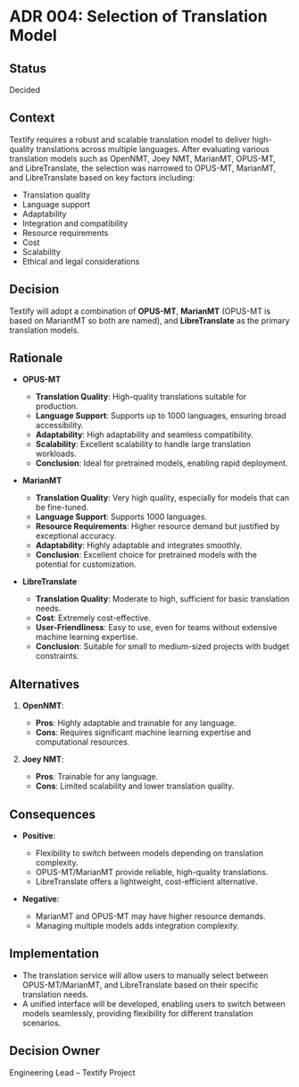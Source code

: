 # ADR 004: Selection of Translation Model

## Status
Decided

## Context
Textify requires a robust and scalable translation model to deliver high-quality translations across multiple languages. After evaluating various translation models such as OpenNMT, Joey NMT, MarianMT, OPUS-MT, and LibreTranslate, the selection was narrowed to OPUS-MT, MarianMT, and LibreTranslate based on key factors including:
- Translation quality
- Language support
- Adaptability
- Integration and compatibility
- Resource requirements
- Cost
- Scalability
- Ethical and legal considerations

## Decision
Textify will adopt a combination of **OPUS-MT**, **MarianMT** (OPUS-MT is based on MariantMT so both are named), and **LibreTranslate** as the primary translation models.

## Rationale
- **OPUS-MT**
  - **Translation Quality**: High-quality translations suitable for production.
  - **Language Support**: Supports up to 1000 languages, ensuring broad accessibility.
  - **Adaptability**: High adaptability and seamless compatibility.
  - **Scalability**: Excellent scalability to handle large translation workloads.
  - **Conclusion**: Ideal for pretrained models, enabling rapid deployment.

- **MarianMT**
  - **Translation Quality**: Very high quality, especially for models that can be fine-tuned.
  - **Language Support**: Supports 1000 languages.
  - **Resource Requirements**: Higher resource demand but justified by exceptional accuracy.
  - **Adaptability**: Highly adaptable and integrates smoothly.
  - **Conclusion**: Excellent choice for pretrained models with the potential for customization.

- **LibreTranslate**
  - **Translation Quality**: Moderate to high, sufficient for basic translation needs.
  - **Cost**: Extremely cost-effective.
  - **User-Friendliness**: Easy to use, even for teams without extensive machine learning expertise.
  - **Conclusion**: Suitable for small to medium-sized projects with budget constraints.

## Alternatives
1. **OpenNMT**:
   - **Pros**: Highly adaptable and trainable for any language.
   - **Cons**: Requires significant machine learning expertise and computational resources.

2. **Joey NMT**:
   - **Pros**: Trainable for any language.
   - **Cons**: Limited scalability and lower translation quality.

## Consequences
- **Positive**:
  - Flexibility to switch between models depending on translation complexity.
  - OPUS-MT/MarianMT provide reliable, high-quality translations.
  - LibreTranslate offers a lightweight, cost-efficient alternative.
  
- **Negative**:
  - MarianMT and OPUS-MT may have higher resource demands.
  - Managing multiple models adds integration complexity.

## Implementation
  - The translation service will allow users to manually select between OPUS-MT/MarianMT, and LibreTranslate based on their specific translation needs.
  - A unified interface will be developed, enabling users to switch between models seamlessly, providing flexibility for different translation scenarios.

## Decision Owner
Engineering Lead – Textify Project

